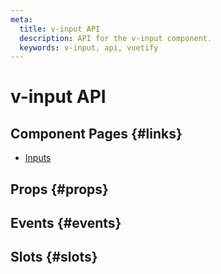 ```yaml
---
meta:
  title: v-input API
  description: API for the v-input component.
  keywords: v-input, api, vuetify
---
```


# v-input API

<entry-ad />

## Component Pages {#links}

- [Inputs](components/inputs)

## Props {#props}

<api-section name="v-input" section="props" />

## Events {#events}

<api-section name="v-input" section="events" />

## Slots {#slots}

<api-section name="v-input" section="slots" />

<backmatter />

